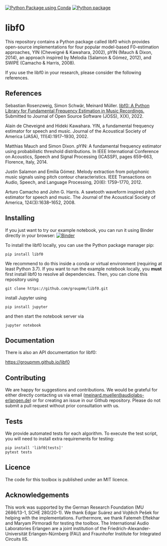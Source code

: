 [![Python Package using Conda](https://github.com/groupmm/libf0/actions/workflows/test_conda.yml/badge.svg)](https://github.com/groupmm/libf0/actions/workflows/test_conda.yml)
[![Python package](https://github.com/groupmm/libf0/actions/workflows/test_pip.yml/badge.svg)](https://github.com/groupmm/libf0/actions/workflows/test_pip.yml)


# libf0

This repository contains a Python package called libf0 which provides open-source  implementations for four popular model-based F0-estimation approaches, YIN (Cheveigné & Kawahara, 2002), pYIN (Mauch & Dixon, 2014), an approach inspired by Melodia (Salamon & Gómez, 2012), and SWIPE (Camacho & Harris, 2008).

If you use the libf0 in your research, please consider the following references.

## References

Sebastian Rosenzweig, Simon Schwär, Meinard Müller.
[libf0: A Python Library for Fundamental Frequency Estimation in Music Recordings.](https://joss.theoj.org) Submitted to Journal of Open Source Software (JOSS), X(X), 2022.

Alain de Cheveigné and Hideki Kawahara.
YIN, a fundamental frequency estimator for speech and music. Journal of the Acoustical Society of America (JASA), 111(4):1917–1930, 2002.

Matthias Mauch and Simon Dixon.
pYIN: A fundamental frequency estimator using probabilistic threshold distributions. In IEEE International Conference on Acoustics, Speech and Signal Processing (ICASSP), pages 659–663, Florence, Italy, 2014.

Justin Salamon and Emilia Gómez.
Melody extraction from polyphonic music signals using pitch contour characteristics. IEEE Transactions on Audio, Speech, and Language Processing, 20(6):
1759–1770, 2012.

Arturo Camacho and John G. Harris.
A sawtooth waveform inspired pitch estimator for speech and music. The Journal of the Acoustical Society of America, 124(3):1638–1652, 2008.


## Installing

If you just want to try our example notebook, you can run it using Binder directly in your browser: [![Binder](https://mybinder.org/badge_logo.svg)](https://notebooks.gesis.org/binder/v2/gh/groupmm/libf0/main)

To install the libf0 locally, you can use the Python package manager pip:

```
pip install libf0
```

We recommend to do this inside a conda or virtual environment (requiring at least Python 3.7).
If you want to run the example notebook locally, you **must** first install libf0 to resolve all dependencies. Then, you can clone this repository using

```
git clone https://github.com/groupmm/libf0.git
```
install Jupyter using

```
pip install jupyter
```

and then start the notebook server via

```
jupyter notebook
```


## Documentation
There is also an API documentation for libf0:

https://groupmm.github.io/libf0

## Contributing

We are happy for suggestions and contributions. We would be grateful for either directly contacting us via email (meinard.mueller@audiolabs-erlangen.de) or for creating an issue in our Github repository. Please do not submit a pull request without prior consultation with us.

## Tests

We provide automated tests for each algorithm. To execute the test script, you will need to install extra requirements for testing:

```
pip install 'libf0[tests]'
pytest tests
```

## Licence

The code for this toolbox is published under an MIT licence.

## Acknowledgements

This work was supported by the German Research Foundation (MU 2686/13-1, SCHE 280/20-1). We thank Edgar Suárez and Vojtěch Pešek for helping with the implementations. Furthermore, we thank Fatemeh Eftekhar and Maryam Pirmoradi for testing the toolbox. The International Audio Laboratories Erlangen are a joint institution of the Friedrich-Alexander-Universität Erlangen-Nürnberg (FAU) and Fraunhofer Institute for Integrated Circuits IIS.
